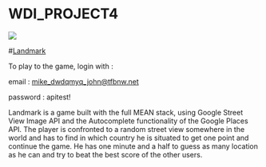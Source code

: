 # WDI_PROJECT4

![](http://imgur.com/qnzmeJA.png)

#[Landmark](https://landmarks-view.herokuapp.com/)

To play to the game, login with : 

email : 	mike_dwdqmyq_john@tfbnw.net

password : 	apitest!
	

Landmark is a game built with the full MEAN stack, using Google Street View Image API and the Autocomplete functionality of the Google Places API. The player is confronted to a random street view somewhere in the world and has to find in which country he is situated to get one point and continue the game. He has one minute and a half to guess as many location as he can and try to beat the best score of the other users.





